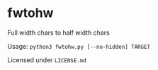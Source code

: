 # fwtohw

Full width chars to half width chars

Usage: `python3 fwtohw.py [--no-hidden] TARGET`

Licensed under `LICENSE.md`
